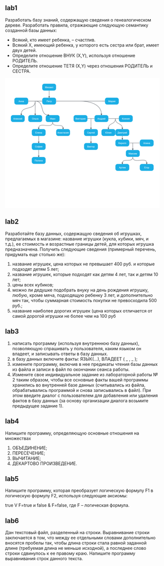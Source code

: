 ## lab1

Разработать базу знаний, содержащую сведения о генеалогическом дереве. Разработать правила, отражающие следующую семантику созданной базы данных:

+ Всякий, кто имеет ребенка, – счастлив.
+ Всякий X, имеющий ребенка, у которого есть сестра или брат, имеет двух детей.
+ Определите отношение ВНУК (Х,Y), используя отношение РОДИТЕЛЬ.
+ Определите отношение ТЕТЯ (Х,Y) через отношения РОДИТЕЛЬ и СЕСТРА.

![1741704764893](image/readme/1741704764893.png)

## lab2

Разработайте базу данных, содержащую сведения об игрушках, предлагаемых в магазине: название игрушки (кукла, кубики, мяч, и т.д.), ее стоимость и возрастные границы детей, для которых игрушка предназначена. Получить следующие сведения (примерный перечень, придумать еще столько же):

1. название игрушек, цена которых не превышает 400 руб. и которые подходят детям 5 лет;
2. название игрушек, которые подходят как детям 4 лет, так и детям 10 лет;
3. цены всех кубиков;
4. можно ли дедушке подобрать внуку на день рождения игрушку, любую, кроме мяча, подходящую ребенку 3 лет, и дополнительно мяч так, чтобы суммарная стоимость покупки не превосходила 500 руб.;
5. название наиболее дорогих игрушек (цена которых отличается от самой дорогой игрушки не более чем на 100 руб

## lab3

1. написать программу (используя внутреннюю базу данных), позволяющую спрашивать у пользователя, каким языком он владеет,
   и записывать ответы в базу данных.
2. в базу данных включите факты: ЯЗЫК(...), ВЛАДЕЕТ ( _ , _ );
3. измените программу, включив в нее предикаты чтения базы данных из файла и записи в файл по окончании сеанса работы.
4. Измените свое индивидуальное задание из лабораторной работы № 2 таким образом, чтобы все основные факты вашей программы хранились во
   внутренней базе данных (считывались из файла, обрабатывались программой и снова записывались в файл). При этом введите диалог с пользователем для
   добавления или удаления фактов в базу данных (за основу организации диалога возьмите предыдущее задание 1).

## lab4

Напишите программу, определяющую основные отношения на множествах

1. ОБЪЕДИНЕНИЕ;
2. ПЕРЕСЕЧЕНИЕ;
3. ВЫЧИТАНИЕ;
4. ДЕКАРТОВО ПРОИЗВЕДЕНИЕ.

## lab5

Напишите программу, которая преобразует логическую формулу F1 в логическую формулу F2, используя следующие аксиомы:

true V F=true и false & F=false, где F – логическая формула.

## lab6

Дан текстовый файл, разделенный на строки. Выравнивание строки заключается в том, что между ее отдельными словами дополнительно вносятся пробелы так, чтобы длина строки стала равной заданной длине (требуемая длина не меньше исходной), а последнее слово строки сдвинулось к ее правому краю. Напишите программу выравнивания строк данного текста.

